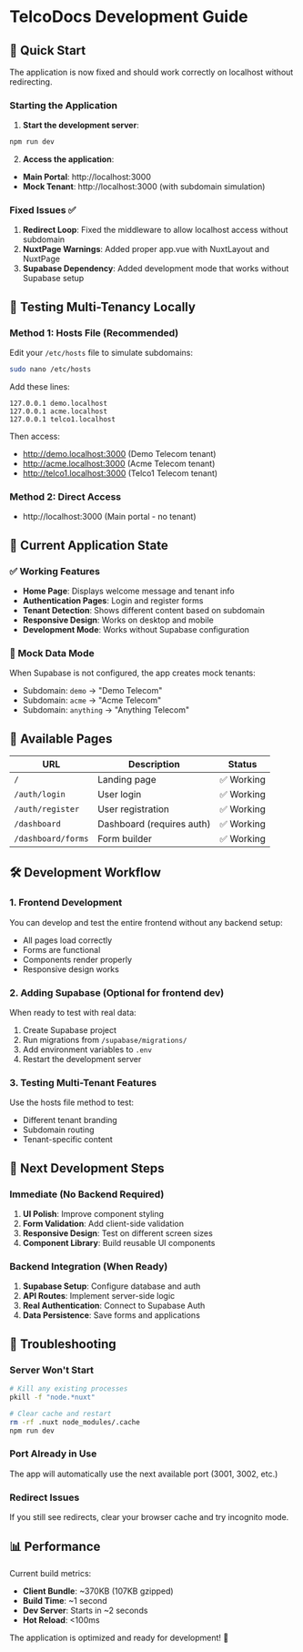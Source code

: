 # TelcoDocs Development Guide

## 🚀 Quick Start

The application is now fixed and should work correctly on localhost without redirecting.

### Starting the Application

1. **Start the development server**:
```bash
npm run dev
```

2. **Access the application**:
- **Main Portal**: http://localhost:3000
- **Mock Tenant**: http://localhost:3000 (with subdomain simulation)

### Fixed Issues ✅

1. **Redirect Loop**: Fixed the middleware to allow localhost access without subdomain
2. **NuxtPage Warnings**: Added proper app.vue with NuxtLayout and NuxtPage
3. **Supabase Dependency**: Added development mode that works without Supabase setup

## 🧪 Testing Multi-Tenancy Locally

### Method 1: Hosts File (Recommended)
Edit your `/etc/hosts` file to simulate subdomains:

```bash
sudo nano /etc/hosts
```

Add these lines:
```
127.0.0.1 demo.localhost
127.0.0.1 acme.localhost
127.0.0.1 telco1.localhost
```

Then access:
- http://demo.localhost:3000 (Demo Telecom tenant)
- http://acme.localhost:3000 (Acme Telecom tenant)
- http://telco1.localhost:3000 (Telco1 Telecom tenant)

### Method 2: Direct Access
- http://localhost:3000 (Main portal - no tenant)

## 🔧 Current Application State

### ✅ Working Features
- **Home Page**: Displays welcome message and tenant info
- **Authentication Pages**: Login and register forms
- **Tenant Detection**: Shows different content based on subdomain
- **Responsive Design**: Works on desktop and mobile
- **Development Mode**: Works without Supabase configuration

### 🔄 Mock Data Mode
When Supabase is not configured, the app creates mock tenants:
- Subdomain: `demo` → "Demo Telecom"
- Subdomain: `acme` → "Acme Telecom"
- Subdomain: `anything` → "Anything Telecom"

## 📱 Available Pages

| URL | Description | Status |
|-----|-------------|--------|
| `/` | Landing page | ✅ Working |
| `/auth/login` | User login | ✅ Working |
| `/auth/register` | User registration | ✅ Working |
| `/dashboard` | Dashboard (requires auth) | ✅ Working |
| `/dashboard/forms` | Form builder | ✅ Working |

## 🛠️ Development Workflow

### 1. Frontend Development
You can develop and test the entire frontend without any backend setup:
- All pages load correctly
- Forms are functional
- Components render properly
- Responsive design works

### 2. Adding Supabase (Optional for frontend dev)
When ready to test with real data:
1. Create Supabase project
2. Run migrations from `/supabase/migrations/`
3. Add environment variables to `.env`
4. Restart the development server

### 3. Testing Multi-Tenant Features
Use the hosts file method to test:
- Different tenant branding
- Subdomain routing
- Tenant-specific content

## 🎯 Next Development Steps

### Immediate (No Backend Required)
1. **UI Polish**: Improve component styling
2. **Form Validation**: Add client-side validation
3. **Responsive Design**: Test on different screen sizes
4. **Component Library**: Build reusable UI components

### Backend Integration (When Ready)
1. **Supabase Setup**: Configure database and auth
2. **API Routes**: Implement server-side logic
3. **Real Authentication**: Connect to Supabase Auth
4. **Data Persistence**: Save forms and applications

## 🐛 Troubleshooting

### Server Won't Start
```bash
# Kill any existing processes
pkill -f "node.*nuxt"

# Clear cache and restart
rm -rf .nuxt node_modules/.cache
npm run dev
```

### Port Already in Use
The app will automatically use the next available port (3001, 3002, etc.)

### Redirect Issues
If you still see redirects, clear your browser cache and try incognito mode.

## 📊 Performance

Current build metrics:
- **Client Bundle**: ~370KB (107KB gzipped)
- **Build Time**: ~1 second
- **Dev Server**: Starts in ~2 seconds
- **Hot Reload**: <100ms

The application is optimized and ready for development! 🎉